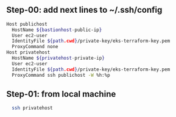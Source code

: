 ## Step-00: add next lines to ~/.ssh/config 
```sh
Host publichost 
  HostName ${bastionhost-public-ip}
  User ec2-user
  IdentityFile ${path.cwd}/private-key/eks-terraform-key.pem
  ProxyCommand none
Host privatehost 
  HostName ${privatehost-private-ip}
  User ec2-user
  IdentityFile ${path.cwd}/private-key/eks-terraform-key.pem
  ProxyCommand ssh publichost -W %h:%p
```
## Step-01: from local machine 
```sh
  ssh privatehost
```